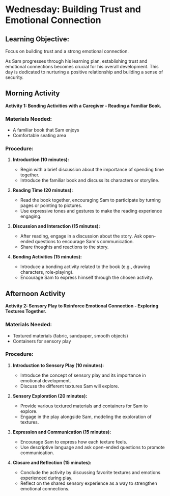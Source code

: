 # Wednesday: Building Trust and Emotional Connection

## Learning Objective:
Focus on building trust and a strong emotional connection.

As Sam progresses through his learning plan, establishing trust and emotional connections becomes crucial for his overall development. This day is dedicated to nurturing a positive relationship and building a sense of security.

## Morning Activity
**Activity 1: Bonding Activities with a Caregiver - Reading a Familiar Book.**

### Materials Needed:
- A familiar book that Sam enjoys
- Comfortable seating area

### Procedure:
1. **Introduction (10 minutes):**
   - Begin with a brief discussion about the importance of spending time together.
   - Introduce the familiar book and discuss its characters or storyline.

2. **Reading Time (20 minutes):**
   - Read the book together, encouraging Sam to participate by turning pages or pointing to pictures.
   - Use expressive tones and gestures to make the reading experience engaging.

3. **Discussion and Interaction (15 minutes):**
   - After reading, engage in a discussion about the story. Ask open-ended questions to encourage Sam's communication.
   - Share thoughts and reactions to the story.

4. **Bonding Activities (15 minutes):**
   - Introduce a bonding activity related to the book (e.g., drawing characters, role-playing).
   - Encourage Sam to express himself through the chosen activity.

## Afternoon Activity
**Activity 2: Sensory Play to Reinforce Emotional Connection - Exploring Textures Together.**

### Materials Needed:
- Textured materials (fabric, sandpaper, smooth objects)
- Containers for sensory play

### Procedure:
1. **Introduction to Sensory Play (10 minutes):**
   - Introduce the concept of sensory play and its importance in emotional development.
   - Discuss the different textures Sam will explore.

2. **Sensory Exploration (20 minutes):**
   - Provide various textured materials and containers for Sam to explore.
   - Engage in the play alongside Sam, modeling the exploration of textures.

3. **Expression and Communication (15 minutes):**
   - Encourage Sam to express how each texture feels.
   - Use descriptive language and ask open-ended questions to promote communication.

4. **Closure and Reflection (15 minutes):**
   - Conclude the activity by discussing favorite textures and emotions experienced during play.
   - Reflect on the shared sensory experience as a way to strengthen emotional connections.